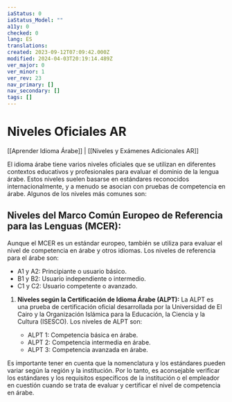 ```yaml
---
iaStatus: 0
iaStatus_Model: ""
a11y: 0
checked: 0
lang: ES
translations: 
created: 2023-09-12T07:09:42.000Z
modified: 2024-04-03T20:19:14.489Z
ver_major: 0
ver_minor: 1
ver_rev: 23
nav_primary: []
nav_secondary: []
tags: []
---
```

# Niveles Oficiales AR

[[Aprender Idioma Árabe]] | [[Niveles y Exámenes Adicionales AR]]

El idioma árabe tiene varios niveles oficiales que se utilizan en diferentes contextos educativos y profesionales para evaluar el dominio de la lengua árabe. Estos niveles suelen basarse en estándares reconocidos internacionalmente, y a menudo se asocian con pruebas de competencia en árabe. Algunos de los niveles más comunes son:

## **Niveles del Marco Común Europeo de Referencia para las Lenguas (MCER):** 

Aunque el MCER es un estándar europeo, también se utiliza para evaluar el nivel de competencia en árabe y otros idiomas. Los niveles de referencia para el árabe son:

- A1 y A2: Principiante o usuario básico.
- B1 y B2: Usuario independiente o intermedio.
- C1 y C2: Usuario competente o avanzado.

1. **Niveles según la Certificación de Idioma Árabe (ALPT):** La ALPT es una prueba de certificación oficial desarrollada por la Universidad de El Cairo y la Organización Islámica para la Educación, la Ciencia y la Cultura (ISESCO). Los niveles de ALPT son:
    
    - ALPT 1: Competencia básica en árabe.
    - ALPT 2: Competencia intermedia en árabe.
    - ALPT 3: Competencia avanzada en árabe.
    

Es importante tener en cuenta que la nomenclatura y los estándares pueden variar según la región y la institución. Por lo tanto, es aconsejable verificar los estándares y los requisitos específicos de la institución o el empleador en cuestión cuando se trata de evaluar y certificar el nivel de competencia en árabe.